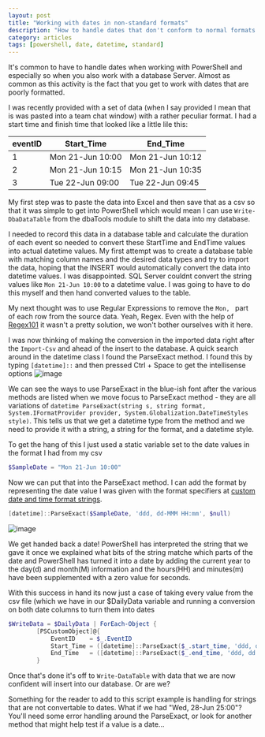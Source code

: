```yaml
---
layout: post
title: "Working with dates in non-standard formats"
description: "How to handle dates that don't conform to normal formats."
category: articles
tags: [powershell, date, datetime, standard]
---
```

It's common to have to handle dates when working with PowerShell and especially so when you also work with a database Server. Almost as common as this activity is the fact that you get to work with dates that are poorly formatted.

I was recently provided with a set of data (when I say provided I mean that is was pasted into a team chat window) with a rather peculiar format. I had a start time and finish time that looked like a little lile this:

|eventID|Start_Time|End_Time|
|---|---|---|
|1|Mon 21-Jun 10:00| Mon 21-Jun 10:12|
|2|Mon 21-Jun 10:15|Mon 21-Jun 10:35|
|3|Tue 22-Jun 09:00|Tue 22-Jun 09:45|

My first step was to paste the data into Excel and then save that as a csv so that it was simple to get into PowerShell which would mean I can use ```Write-DbaDataTable``` from the dbaTools module to shift the data into my database. 

I needed to record this data in a database table and calculate the duration of each event so needed to convert these StartTime and EndTime values into actual datetime values. My first attempt was to create a database table with matching column names and the desired data types and try to import the data, hoping that the INSERT would automatically convert the data into datetime values. I was disappointed. SQL Server couldnt convert the string values like ```Mon 21-Jun 10:00``` to a datetime value. I was going to have to do this myself and then hand converted values to the table.

My next thought was to use Regular Expressions to remove the ```Mon, ``` part of each row from the source data. Yeah, Regex. Even with the help of [Regex101](www.regex101.com) it wasn't a pretty solution, we won't bother ourselves with it here.

I was now thinking of making the conversion in the imported data right after the ```Import-Csv``` and ahead of the insert to the database. A quick search around in the datetime class I found the ParseExact method. I found this by typing ```[datetime]::``` and then pressed Ctrl + Space to get the intellisense options
![image](https://user-images.githubusercontent.com/2597535/123693292-c7246800-d84f-11eb-85e3-0c08d8721019.png)

We can see the ways to use ParseExact in the blue-ish font after the various methods are listed when we move focus to ParseExact method - they are all variations of ```datetime ParseExact(string s, string format, System.IFormatProvider provider, System.Globalization.DateTimeStyles style)```. This tells us that we get a datetime type from the method and we need to provide it with a string, a string for the format, and a datetime style.

To get the hang of this I just used a static variable set to the date values in the format I had from my csv
```powershell
$SampleDate = "Mon 21-Jun 10:00"
```
Now we can put that into the ParseExact method. I can add the format by representing the date value I was given with the format specifiers at [custom date and time format strings](https://docs.microsoft.com/en-us/dotnet/standard/base-types/custom-date-and-time-format-strings).

```powershell
[datetime]::ParseExact($SampleDate, 'ddd, dd-MMM HH:mm', $null)
```

![image](https://user-images.githubusercontent.com/2597535/123694705-92191500-d851-11eb-9aff-cc055da6816f.png)

We get handed back a date! PowerShell has interpreted the string that we gave it once we explained what bits of the string matche which parts of the date and PowerShell has turned it into a date by adding the current year to the day(d) and month(M) information and the hours(HH) and minutes(m) have been supplemented with a zero value for seconds.

With this success in hand its now just a case of taking every value from the csv file (which we have in our $DailyData variable and running a conversion on both date columns to turn them into dates

```powershell 
$WriteData = $DailyData | ForEach-Object {
        [PSCustomObject]@{
            EventID    = $_.EventID
            Start_Time = ([datetime]::ParseExact($_.start_time, 'ddd, dd MMM HH:mm', $null) )
            End_Time   = ([datetime]::ParseExact($_.end_time, 'ddd, dd MMM HH:mm', $null) )
        }

```

Once that's done it's off to ```Write-DataTable``` with data that we are now confident will insert into our database. Or are we?

Something for the reader to add to this script example is handling for strings that are not convertable to dates. What if we had "Wed, 28-Jun 25:00"? You'll need some error handling around the ParseExact, or look for another method that might help test if a value is a date...
